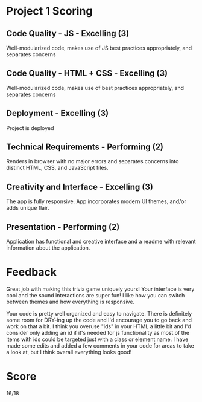 # Project 1 Scoring

## Code Quality - JS - Excelling (3)

Well-modularized code, makes use of JS best practices appropriately, and separates concerns


## Code Quality - HTML + CSS  - Excelling (3)

Well-modularized code, makes use of best practices appropriately, and separates concerns

## Deployment - Excelling (3)

Project is deployed

## Technical Requirements	- Performing (2)

Renders in browser with no major errors and separates concerns into distinct HTML, CSS, and JavaScript files.

## Creativity and Interface	- Excelling (3)

The app is fully responsive. App incorporates modern UI themes, and/or adds unique flair.


## Presentation - Performing (2)

Application has functional and creative interface and a readme with relevant information about the application.

# Feedback

Great job with making this trivia game uniquely yours! Your interface is very cool and the sound interactions are super fun! I like how you can switch between themes and how everything is responsive.  

Your code is pretty well organized and easy to navigate. There is definitely some room for DRY-ing up the code and I'd encourage you to go back and work on that a bit.  I think you overuse "ids" in your HTML a little bit and I'd consider only adding an id if it's needed for js functionality as most of the items with ids could be targeted just with a class or element name. I have made some edits and added a few comments in your code for areas to take a look at, but I think overall everything looks good!

# Score

16/18
